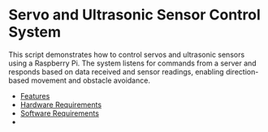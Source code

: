# Servo and Ultrasonic Sensor Control System
This script demonstrates how to control servos and ultrasonic sensors using a Raspberry Pi. The system listens for commands from a server and responds based on data received and sensor readings, enabling direction-based movement and obstacle avoidance.
- [Features](#Features)
- [Hardware Requirements](#Hardware-Requirements)
- [Software Requirements](#Software-Requirements)
- 
